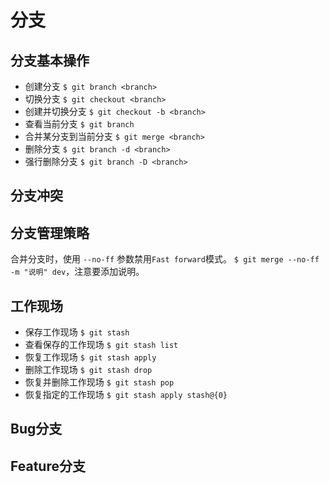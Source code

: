 # 分支

## 分支基本操作
* 创建分支 `$ git branch <branch>`
* 切换分支 `$ git checkout <branch>`
* 创建并切换分支 `$ git checkout -b <branch>`
* 查看当前分支 `$ git branch`
* 合并某分支到当前分支 `$ git merge <branch>`
* 删除分支 `$ git branch -d <branch>`
* 强行删除分支 `$ git branch -D <branch>`

## 分支冲突


## 分支管理策略
合并分支时，使用 `--no-ff` 参数禁用`Fast forward`模式。
`$ git merge --no-ff -m "说明" dev`，注意要添加说明。

## 工作现场
* 保存工作现场 `$ git stash`
* 查看保存的工作现场 `$ git stash list`
* 恢复工作现场 `$ git stash apply`
* 删除工作现场 `$ git stash drop`
* 恢复并删除工作现场 `$ git stash pop`
* 恢复指定的工作现场 `$ git stash apply stash@{0}`

## Bug分支

## Feature分支
